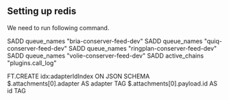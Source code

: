 ## Setting up redis

We need to run following command.

SADD queue_names "bria-conserver-feed-dev"
SADD queue_names "quiq-conserver-feed-dev"
SADD queue_names "ringplan-conserver-feed-dev"
SADD queue_names "volie-conserver-feed-dev"
SADD active_chains "plugins.call_log"


FT.CREATE idx:adapterIdIndex ON JSON SCHEMA $.attachments[0].adapter AS adapter TAG $.attachments[0].payload.id AS id TAG